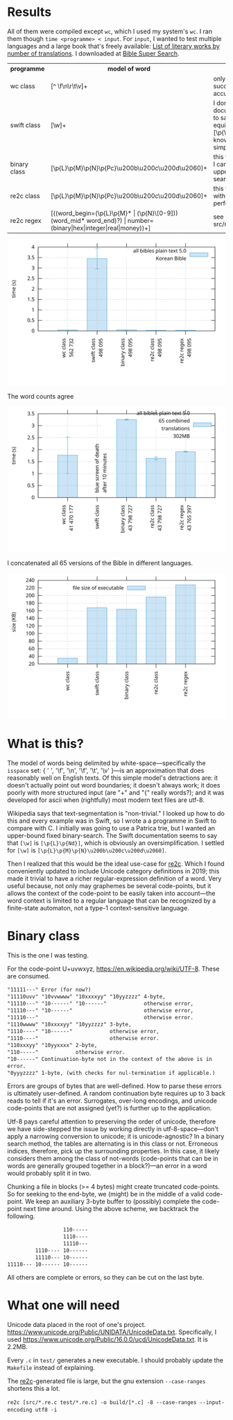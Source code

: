 # Results

All of them were compiled except `wc`, which I used my system's `wc`. I ran them though `time <programme> < input`. For `input`, I wanted to test multiple languages and a large book that's freely available: [List of literary works by number of translations](https://en.wikipedia.org/wiki/List_of_literary_works_by_number_of_translations). I downloaded at [Bible Super Search](https://www.biblesupersearch.com/bible-downloads/).

<table><tr>
	<th>programme</th>
	<th>model of word</th>
	<th>comments</th>
</tr><tr>
	<td>wc class</td>
	<td>[^ \f\n\r\t\v]+</td>
	<td>only ascii; super-successful; limited accuracy</td>
</tr><tr>
	<td>swift class</td>
	<td>[\w]+</td>
	<td>I don't know what \w is, documentation appears to say that it's equivalent to [\p{W}\p{Nd}]+, but I know this is a simplification</td>
</tr><tr>
	<td>binary class</td>
	<td>[\p{L}\p{M}\p{N}\p{Pc}\u200b\u200c\u200d\u2060]+</td>
	<td>this was the programme I came up with using upper-bound binary search</td>
<tr><tr>
	<td>re2c class</td>
	<td>[\p{L}\p{M}\p{N}\p{Pc}\u200b\u200c\u200d\u2060]+</td>
	<td>this was an equivalent with re2c's hard-coded perfect-hash table</td>
</tr><tr>
	<td>re2c regex</td>
	<td>[((word_begin=(\p{L}\p{M}* | (\p{N}\[0-9])) (word_mid* word_end)?) | number=(binary|hex|integer|real|money))+]</td>
	<td>see src/re2c_next_regex.re.c</td>
</tr>
</table>

![Korean Bible word count.](korean.svg)

The word counts agree

![65 Bibles in different languages concatenated.](all.svg)

I concatenated all 65 versions of the Bible in different languages.

![Executable file size.](filesizes.svg)

# What is this?

The model of words being delimited by white-space—specifically the `isspace` set: { ' ', '\f', '\n', '\f', '\t', '\v' }—is an approximation that does reasonably well on English texts. Of this simple model's detractions are: it doesn't actually point out word boundaries; it doesn't always work; it does poorly with more structured input (are "+" and "{" really words?); and it was developed for ascii when (rightfully) most modern text files are utf-8.

Wikipedia says that text-segmentation is "non-trivial." I looked up how to do this and every example was in Swift, so I wrote a a programme in Swift to compare with C. I initially was going to use a Patrica trie, but I wanted an upper-bound fixed binary-search. The Swift documentation seems to say that `[\w]` is `[\p{L}\p{Nd}]`, which is obviously an oversimplification. I settled for `[\w]` is `[\p{L}\p{M}\p{N}\u200b\u200c\u200d\u2060]`.

Then I realized that this would be the ideal use-case for [re2c](https://github.com/skvadrik/re2c). Which I found conveniently updated to include Unicode category definitions in 2019; this made it trivial to have a richer regular-expression definition of a word. Very useful because, not only may graphemes be several code-points, but it allows the context of the code-point to be easily taken into account—the word context is limited to a regular language that can be recognized by a finite-state automaton, not a type-1 context-sensitive language.

# Binary class

This is the one I was testing.

For the code-point U+uvwxyz, <https://en.wikipedia.org/wiki/UTF-8>. These
are consumed.

```
"11111---" Error (for now?)
"11110uvv" "10vvwwww" "10xxxxyy" "10yyzzzz" 4-byte,
"11110---" "10------" "10------"            otherwise error,
"11110---" "10------"                       otherwise error,
"11110---"                                  otherwise error.
"1110wwww" "10xxxxyy" "10yyzzzz" 3-byte,
"1110----" "10------"            otherwise error,
"1110----"                       otherwise error.
"110xxxyy" "10yyxxxx" 2-byte,
"110-----"            otherwise error.
"10------" Continuation-byte not in the context of the above is in error.
"0yyyzzzz" 1-byte, (with checks for nul-termination if applicable.)
```

Errors are groups of bytes that are well-defined. How to parse these errors is
ultimately user-defined. A random continuation byte requires up to 3 back
reads to tell if it's an error. Surrogates, over-long encodings, and unicode
code-points that are not assigned (yet?) is further up to the application.

Utf-8 pays careful attention to preserving the order of unicode, therefore we
have side-stepped the issue by working directly in utf-8-space—don't apply a
narrowing conversion to unicode; it is unicode-agnostic?  In a binary search
method, the tables are alternating is in this class or not. Erroneous indices,
therefore, pick up the surrounding properties. In this case, it likely
considers them among the class of not-words (code-points that can be in words
are generally grouped together in a block?)—an error in a word would probably
split it in two.

Chunking a file in blocks (>= 4 bytes) might create truncated code-points.
So for seeking to the end-byte, we (might) be in the middle of a valid
code-point. We keep an auxiliary 3-byte buffer to (possibly) complete the
code-point next time around. Using the above scheme, we backtrack the
following.

```
				  110-----
				  1110----
				  11110---
		 1110---- 10------
		 11110--- 10------
11110--- 10------ 10------
```

All others are complete or errors, so they can be cut on the last byte.

# What one will need

Unicode data placed in the root of one's project. <https://www.unicode.org/Public/UNIDATA/UnicodeData.txt>. Specifically, I used <https://www.unicode.org/Public/16.0.0/ucd/UnicodeData.txt>. It is 2.2MB.

Every `.c` in `test/` generates a new executable. I should probably update the `Makefile` instead of explaining.

The [re2c](https://re2c.org/)-generated file is large, but the gnu extension `--case-ranges` shortens this a lot.

`re2c [src/*.re.c test/*.re.c] -o build/[*.c] -8 --case-ranges --input-encoding utf8 -i`

